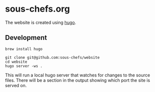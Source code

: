 # sous-chefs.org

The website is created using [hugo](https://gohugo.io/).

## Development

```
brew install hugo

git clone git@github.com:sous-chefs/website
cd website
hugo server -ws .
```

This will run a local hugo server that watches for changes to the source files.
There will be a section in the output showing which port the site is served on.